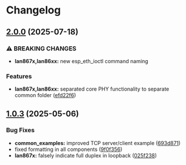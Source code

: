 # Changelog

## [2.0.0](https://github.com/espressif/esp-eth-drivers/compare/lan867x@v1.0.3...lan867x@v2.0.0) (2025-07-18)


### ⚠ BREAKING CHANGES

* **lan867x,lan86xx:** new esp_eth_ioctl command naming

### Features

* **lan867x,lan86xx:** separated core PHY functionality to separate common folder ([efd22f6](https://github.com/espressif/esp-eth-drivers/commit/efd22f650415d80a61340a6627db9514e72770c5))

## [1.0.3](https://github.com/espressif/esp-eth-drivers/compare/lan867x@v1.0.2...lan867x@v1.0.3) (2025-05-06)


### Bug Fixes

* **common_examples:** improved TCP server/client example ([693d871](https://github.com/espressif/esp-eth-drivers/commit/693d871422a530c87f2e4caf941bd3cbd4812758))
* fixed formatting in all components ([9f0f356](https://github.com/espressif/esp-eth-drivers/commit/9f0f356a4b1402c6c19787619288e0f84310464a))
* **lan867x:** falsely indicate full duplex in loopback ([025f238](https://github.com/espressif/esp-eth-drivers/commit/025f2386f77d97cc5c2b16c4d9b21575014e99fb))
